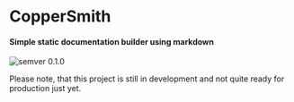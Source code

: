 # CopperSmith
#### Simple static documentation builder using markdown
![semver 0.1.0](https://img.shields.io/badge/semver-0.1.0-green.svg)

Please note, that this project is still in development and not quite ready for production just yet.
